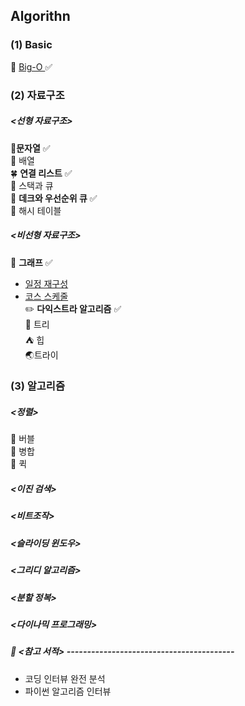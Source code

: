 ## Algorithn
### (1) Basic
🍎 [Big-O  ](https://github.com/SilverWithA/Algorithm_Study/wiki/%EB%B9%85%EC%98%A4(Big%E2%80%90O)) ✅  
### (2) 자료구조
##### <선형 자료구조>
🥕**문자열** ✅    
🍋 배열  
🍀 **연결 리스트** ✅  
🧊 스택과 큐  
🪻 **데크와 우선순위 큐** ✅  
🍪 해시 테이블
##### <비선형 자료구조>
📌 **그래프**  ✅
- [일정 재구성](https://leetcode.com/problems/reconstruct-itinerary/description/)
- [코스 스케줄](https://leetcode.com/problems/course-schedule/description/)  
✏️ **다익스트라 알고리즘**  ✅  
📒 트리  
⛺ 힙  
🌏트라이  

### (3) 알고리즘
##### <정렬>
🫧 버블  
🧷 병합  
🍟 퀵  
##### <이진 검색>
##### <비트조작>
##### <슬라이딩 윈도우>
##### <그리디 알고리즘>
##### <분할 정복>
##### <다이나믹 프로그래밍>

##### 📒 <참고 서적> -----------------------------------------
* 코딩 인터뷰 완전 분석
* 파이썬 알고리즘 인터뷰

  
